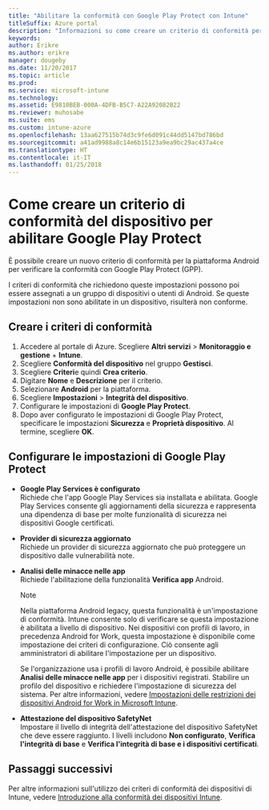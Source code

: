 ```yaml
---
title: "Abilitare la conformità con Google Play Protect con Intune"
titleSuffix: Azure portal
description: "Informazioni su come creare un criterio di conformità per i dispositivi Android per abilitare Google Play Protect."
keywords: 
author: Erikre
ms.author: erikre
manager: dougeby
ms.date: 11/20/2017
ms.topic: article
ms.prod: 
ms.service: microsoft-intune
ms.technology: 
ms.assetid: E9810BEB-000A-4DFB-B5C7-A22A92082B22
ms.reviewer: muhosabe
ms.suite: ems
ms.custom: intune-azure
ms.openlocfilehash: 13aa627515b74d3c9fe6d091c44dd5147bd786bd
ms.sourcegitcommit: a41ad9988a8c14e6b15123a9ea9bc29ac437a4ce
ms.translationtype: HT
ms.contentlocale: it-IT
ms.lasthandoff: 01/25/2018
---
```

# <a name="how-to-create-a-device-compliance-policy-to-enable-google-play-protect"></a>Come creare un criterio di conformità del dispositivo per abilitare Google Play Protect

È possibile creare un nuovo criterio di conformità per la piattaforma Android per verificare la conformità con Google Play Protect (GPP).

I criteri di conformità che richiedono queste impostazioni possono poi essere assegnati a un gruppo di dispositivi o utenti di Android. Se queste impostazioni non sono abilitate in un dispositivo, risulterà non conforme.

## <a name="create-a-compliance-policy"></a>Creare i criteri di conformità

1. Accedere al portale di Azure. Scegliere **Altri servizi** > **Monitoraggio e gestione** + **Intune**.
2. Scegliere **Conformità del dispositivo** nel gruppo **Gestisci**. 
3. Scegliere **Criteri**e quindi **Crea criterio**.
4. Digitare **Nome** e **Descrizione** per il criterio.
5. Selezionare **Android** per la piattaforma.
6. Scegliere **Impostazioni** > **Integrità del dispositivo**.
7. Configurare le impostazioni di **Google Play Protect**.
8. Dopo aver configurato le impostazioni di Google Play Protect, specificare le impostazioni **Sicurezza** e **Proprietà dispositivo**. Al termine, scegliere **OK**.

## <a name="configure-the-google-play-protect-settings"></a>Configurare le impostazioni di Google Play Protect

 - **Google Play Services è configurato**  
   Richiede che l'app Google Play Services sia installata e abilitata. Google Play Services consente gli aggiornamenti della sicurezza e rappresenta una dipendenza di base per molte funzionalità di sicurezza nei dispositivi Google certificati.
 - **Provider di sicurezza aggiornato**  
   Richiede un provider di sicurezza aggiornato che può proteggere un dispositivo dalle vulnerabilità note.
 - **Analisi delle minacce nelle app**  
   Richiede l'abilitazione della funzionalità **Verifica app** Android.
    > [!Note]  
    > Nella piattaforma Android legacy, questa funzionalità è un'impostazione di conformità. Intune consente solo di verificare se questa impostazione è abilitata a livello di dispositivo. Nei dispositivi con profili di lavoro, in precedenza Android for Work, questa impostazione è disponibile come impostazione dei criteri di configurazione. Ciò consente agli amministratori di abilitare l'impostazione per un dispositivo.

    Se l'organizzazione usa i profili di lavoro Android, è possibile abilitare **Analisi delle minacce nelle app** per i dispositivi registrati. Stabilire un profilo del dispositivo e richiedere l'impostazione di sicurezza del sistema. Per altre informazioni, vedere [Impostazioni delle restrizioni dei dispositivi Android for Work in Microsoft Intune](device-restrictions-android-for-work.md).

 - **Attestazione del dispositivo SafetyNet**  
   Impostare il livello di integrità dell'attestazione del dispositivo SafetyNet che deve essere raggiunto. I livelli includono **Non configurato**, **Verifica l'integrità di base** e **Verifica l'integrità di base e i dispositivi certificati**.




## <a name="next-steps"></a>Passaggi successivi

Per altre informazioni sull'utilizzo dei criteri di conformità dei dispositivi di Intune, vedere [Introduzione alla conformità dei dispositivi Intune](device-compliance-get-started.md).